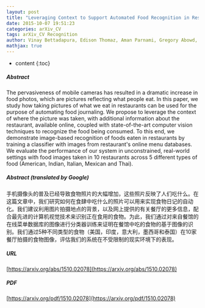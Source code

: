 ```yaml
---
layout: post
title: "Leveraging Context to Support Automated Food Recognition in Restaurants"
date: 2015-10-07 19:51:23
categories: arXiv_CV
tags: arXiv_CV Recognition
author: Vinay Bettadapura, Edison Thomaz, Aman Parnami, Gregory Abowd, Irfan Essa
mathjax: true
---
```


* content
{:toc}

##### Abstract
The pervasiveness of mobile cameras has resulted in a dramatic increase in food photos, which are pictures reflecting what people eat. In this paper, we study how taking pictures of what we eat in restaurants can be used for the purpose of automating food journaling. We propose to leverage the context of where the picture was taken, with additional information about the restaurant, available online, coupled with state-of-the-art computer vision techniques to recognize the food being consumed. To this end, we demonstrate image-based recognition of foods eaten in restaurants by training a classifier with images from restaurant's online menu databases. We evaluate the performance of our system in unconstrained, real-world settings with food images taken in 10 restaurants across 5 different types of food (American, Indian, Italian, Mexican and Thai).

##### Abstract (translated by Google)
手机摄像头的普及已经导致食物照片的大幅增加，这些照片反映了人们吃什么。在这篇文章中，我们研究如何在食肆中吃什么的照片可以用来实现食物日记的自动化。我们建议利用图片拍摄地点的背景，以及网上提供的有关餐厅的更多信息，配合最先进的计算机视觉技术来识别正在食用的食物。为此，我们通过对来自餐馆的在线菜单数据库的图像进行分类器训练来证明在餐馆中吃的食物的基于图像的识别。我们通过5种不同类型的食物（美国，印度，意大利，墨西哥和泰国）在10家餐厅拍摄的食物图像，评估我们的系统在不受限制的现实环境下的表现。

##### URL
[https://arxiv.org/abs/1510.02078](https://arxiv.org/abs/1510.02078)

##### PDF
[https://arxiv.org/pdf/1510.02078](https://arxiv.org/pdf/1510.02078)

